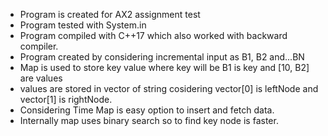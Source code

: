 * Program is created for AX2 assignment test
* Program tested with System.in
* Program compiled with C++17 which also worked with backward compiler.
* Program created by considering incremental input as B1, B2 and...BN
* Map is used to store key value where key will be B1 is key and [10, B2] are values
* values are stored in vector of string cosidering vector[0] is leftNode and vector[1] is rightNode.
* Considering Time Map is easy option to insert and fetch data.
* Internally map uses binary search so to find key node is faster.